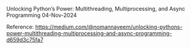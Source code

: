 Unlocking Python’s Power: Multithreading, Multiprocessing, and Async Programming
04-Nov-2024

Reference:
https://medium.com/@nomannayeem/unlocking-pythons-power-multithreading-multiprocessing-and-async-programming-d659d3c75fa7